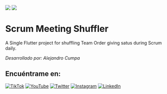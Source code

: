 <img src="https://img.shields.io/badge/Flutter-02569B?style=for-the-badge&logo=flutter&logoColor=white" />  <img src="https://img.shields.io/badge/Dart-0175C2?style=for-the-badge&logo=dart&logoColor=white" />


# Scrum Meeting Shuffler

A  Single Flutter project for shuffling Team Order giving satus during Scrum daily.




*Desarrollado por: Alejandro Cumpa*

## Encuéntrame en:

[![TikTok](https://img.shields.io/badge/TikTok-@alejocumpa-69C9D0?style=for-the-badge&logo=tiktok&logoColor=white&labelColor=101010)](https://tiktok.com/@alejocumpa)
[![YouTube](https://img.shields.io/badge/YouTube-AlejoCumpa-FF0000?style=for-the-badge&logo=youtube&logoColor=white&labelColor=101010)](https://www.youtube.com/channel/UCFQuvxe_YO-byN9IHmwLg8A)
[![Twitter](https://img.shields.io/badge/Twitter-@alejocumpa-1DA1F2?style=for-the-badge&logo=twitter&logoColor=white&labelColor=101010)](https://twitter.com/alejocumpa)
[![Instagram](https://img.shields.io/badge/Instagram-@alejocumpa-E4405F?style=for-the-badge&logo=instagram&logoColor=white&labelColor=101010)](https://instagram.com/alejocumpa)
[![LinkedIn](https://img.shields.io/badge/LinkedIn-Alejandro_Cumpa-0077B5?style=for-the-badge&logo=linkedin&logoColor=white&labelColor=101010)](https://www.linkedin.com/in/alejandro-cumpa-barreto/)